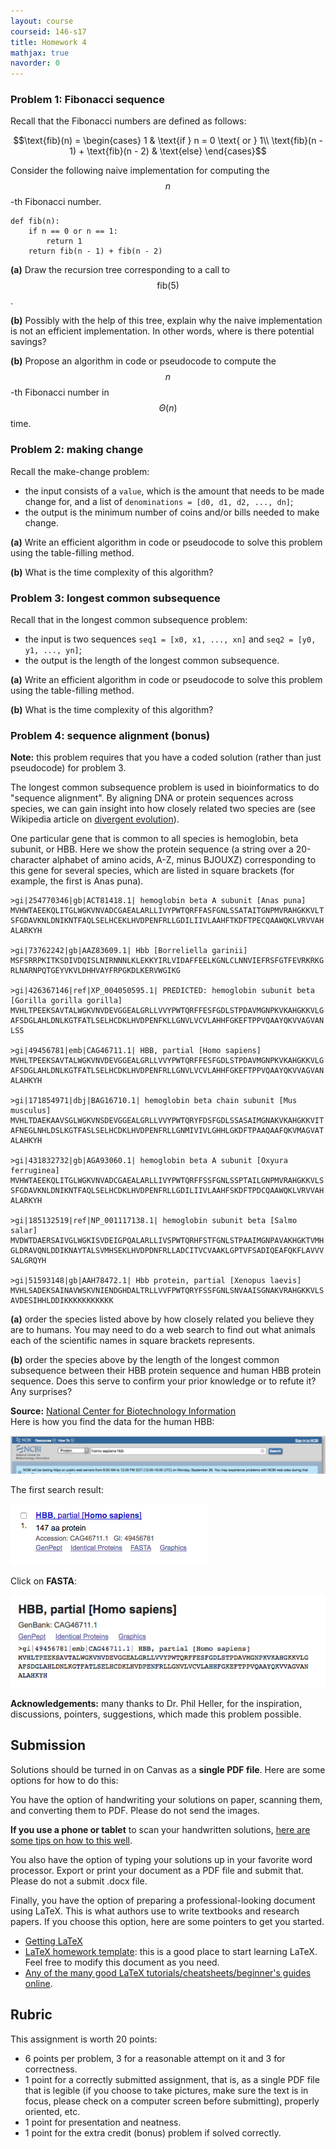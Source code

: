 ```yaml
---
layout: course
courseid: 146-s17
title: Homework 4
mathjax: true
navorder: 0
---
```


### Problem 1: Fibonacci sequence

Recall that the Fibonacci numbers are defined as follows:

$$\text{fib}(n) = \begin{cases}
1 & \text{if } n = 0 \text{ or } 1\\
\text{fib}(n - 1) + \text{fib}(n - 2) & \text{else}
\end{cases}$$

Consider the following naive implementation for computing the $$n$$-th Fibonacci number.

```
def fib(n):
    if n == 0 or n == 1:
        return 1
    return fib(n - 1) + fib(n - 2)
```

__(a)__ Draw the recursion tree corresponding to a call to $$\text{fib}(5)$$.

__(b)__ Possibly with the help of this tree, explain why the naive implementation is not an efficient implementation. In other words, where is there potential savings?

__(b)__ Propose an algorithm in code or pseudocode to compute the $$n$$-th Fibonacci number in $$\Theta(n)$$ time.

### Problem 2: making change

Recall the make-change problem:

* the input consists of a `value`, which is the amount that needs to be made change for, and a list of `denominations = [d0, d1, d2, ..., dn]`;
* the output is the minimum number of coins and/or bills needed to make change.

__(a)__ Write an efficient algorithm in code or pseudocode to solve this problem using the table-filling method.

__(b)__ What is the time complexity of this algorithm?

### Problem 3: longest common subsequence

Recall that in the longest common subsequence problem:

* the input is two sequences `seq1 = [x0, x1, ..., xn]` and `seq2 = [y0, y1, ..., yn]`;
* the output is the length of the longest common subsequence.

__(a)__ Write an efficient algorithm in code or pseudocode to solve this problem using the table-filling method.

__(b)__ What is the time complexity of this algorithm?

### Problem 4: sequence alignment (bonus)

__Note:__ this problem requires that you have a coded solution (rather than just pseudocode) for problem 3.

The longest common subsequence problem is used in bioinformatics to do "sequence alignment". By aligning DNA or protein sequences across species, we can gain insight into how closely related two species are (see Wikipedia article on  [divergent evolution](https://en.wikipedia.org/wiki/Divergent_evolution)).

One particular gene that is common to all species is hemoglobin, beta subunit, or HBB. Here we show the protein sequence (a string over a 20-character alphabet of amino acids, A-Z, minus BJOUXZ) corresponding to this gene for several species, which are listed in square brackets (for example, the first is Anas puna).

```
>gi|254770346|gb|ACT81418.1| hemoglobin beta A subunit [Anas puna]
MVHWTAEEKQLITGLWGKVNVADCGAEALARLLIVYPWTQRFFASFGNLSSATAITGNPMVRAHGKKVLT
SFGDAVKNLDNIKNTFAQLSELHCEKLHVDPENFRLLGDILIIVLAAHFTKDFTPECQAAWQKLVRVVAH
ALARKYH

>gi|73762242|gb|AAZ83609.1| Hbb [Borreliella garinii]
MSFSRRPKITKSDIVDQISLNIRNNNLKLEKKYIRLVIDAFFEELKGNLCLNNVIEFRSFGTFEVRKRKG
RLNARNPQTGEYVKVLDHHVAYFRPGKDLKERVWGIKG

>gi|426367146|ref|XP_004050595.1| PREDICTED: hemoglobin subunit beta [Gorilla gorilla gorilla]
MVHLTPEEKSAVTALWGKVNVDEVGGEALGRLLVVYPWTQRFFESFGDLSTPDAVMGNPKVKAHGKKVLG
AFSDGLAHLDNLKGTFATLSELHCDKLHVDPENFKLLGNVLVCVLAHHFGKEFTPPVQAAYQKVVAGVAN
LSS

>gi|49456781|emb|CAG46711.1| HBB, partial [Homo sapiens]
MVHLTPEEKSAVTALWGKVNVDEVGGEALGRLLVVYPWTQRFFESFGDLSTPDAVMGNPKVKAHGKKVLG
AFSDGLAHLDNLKGTFATLSELHCDKLHVDPENFRLLGNVLVCVLAHHFGKEFTPPVQAAYQKVVAGVAN
ALAHKYH

>gi|171854971|dbj|BAG16710.1| hemoglobin beta chain subunit [Mus musculus]
MVHLTDAEKAAVSGLWGKVNSDEVGGEALGRLLVVYPWTQRYFDSFGDLSSASAIMGNAKVKAHGKKVIT
AFNEGLNHLDSLKGTFASLSELHCDKLHVDPENFRLLGNMIVIVLGHHLGKDFTPAAQAAFQKVMAGVAT
ALAHKYH

>gi|431832732|gb|AGA93060.1| hemoglobin beta A subunit [Oxyura ferruginea]
MVHWTAEEKQLITGLWGKVNVADCGAEALARLLIVYPWTQRFFSSFGNLSSPTAILGNPMVRAHGKKVLS
SFGDAVKNLDNIKNTFAQLSELHCDKLHVDPENFRLLGDILIIVLAAHFSKDFTPDCQAAWQKLVRVVAH
ALARKYH

>gi|185132519|ref|NP_001117138.1| hemoglobin subunit beta [Salmo salar]
MVDWTDAERSAIVGLWGKISVDEIGPQALARLLIVSPWTQRHFSTFGNLSTPAAIMGNPAVAKHGKTVMH
GLDRAVQNLDDIKNAYTALSVMHSEKLHVDPDNFRLLADCITVCVAAKLGPTVFSADIQEAFQKFLAVVV
SALGRQYH

>gi|51593148|gb|AAH78472.1| Hbb protein, partial [Xenopus laevis]
MVHLSADEKSAINAVWSKVNIENDGHDALTRLLVVFPWTQRYFSSFGNLSNVAAISGNAKVRAHGKKVLS
AVDESIHHLDDIKKKKKKKKKKK
```

__(a)__ order the species listed above by how closely related you believe they are to humans. You may need to do a web search to find out what animals each of the scientific names in square brackets represents.

__(b)__ order the species above by the length of the longest common subsequence between their HBB protein sequence and human HBB protein sequence. Does this serve to confirm your prior knowledge or to refute it? Any surprises?

__Source:__ [National Center for Biotechnology Information](https://www.ncbi.nlm.nih.gov)  
Here is how you find the data for the human HBB:

![](ncbi_search.png)

The first search result:

![](ncbi_search2.png)

Click on __FASTA__:

![](ncbi_search3.png)

__Acknowledgements:__ many thanks to Dr. Phil Heller, for the inspiration, discussions, pointers, suggestions, which made this problem possible.


## Submission

Solutions should be turned in on Canvas as a __single PDF file__. Here are some options for how to do this:

You have the option of handwriting your solutions on paper, scanning them, and converting them to PDF. Please do not send the images.

__If you use a phone or tablet__ to scan your handwritten solutions, [here are some tips on how to this well](http://www.howtogeek.com/209951/the-best-ways-to-scan-a-document-using-your-phone-or-tablet/).

You also have the option of typing your solutions up in your favorite word processor. Export or print your document as a PDF file and submit that. Please do not a submit .docx file.

Finally, you have the option of preparing a professional-looking document using LaTeX. This is what authors use to write textbooks and research papers. If you choose this option, here are some pointers to get you started.

* [Getting LaTeX](https://www.latex-project.org/get/)
* [LaTeX homework template](http://www.jennylam.cc/assets/template.zip): this is a good place to start learning LaTeX. Feel free to modify this document as you need.
* [Any of the many good LaTeX tutorials/cheatsheets/beginner's guides online](https://lmddgtfy.net/?q=Latex%20quickstart).


## Rubric

This assignment is worth 20 points:

* 6 points per problem, 3 for a reasonable attempt on it and 3 for correctness.
* 1 point for a correctly submitted assignment, that is, as a single PDF file that is legible (if you choose to take pictures, make sure the text is in focus, please check on a computer screen before submitting), properly oriented, etc.
* 1 point for presentation and neatness.
* 1 point for the extra credit (bonus) problem if solved correctly.
